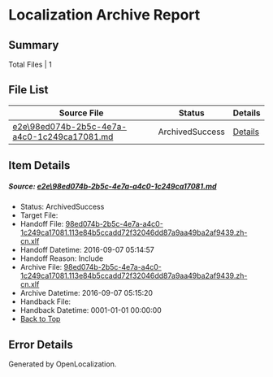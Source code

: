 # <a name='report-top'></a> Localization Archive Report

## Summary
 Total Files | 1

## File List
 Source File | Status | Details 
 ----------- | ------ | ------- 
 [e2e\98ed074b-2b5c-4e7a-a4c0-1c249ca17081.md](https://github.com/OpenLocalizationTestOrg/ol-test0/blob/497c6b499ae671c4594312322c713a8f24f55791/e2e/98ed074b-2b5c-4e7a-a4c0-1c249ca17081.md) | ArchivedSuccess | [Details](#21b9052350f11042eea7c09b745a9228e93b93001)

## Item Details
##### <a name='21b9052350f11042eea7c09b745a9228e93b93001'></a> Source: [e2e\98ed074b-2b5c-4e7a-a4c0-1c249ca17081.md](https://github.com/OpenLocalizationTestOrg/ol-test0/blob/497c6b499ae671c4594312322c713a8f24f55791/e2e/98ed074b-2b5c-4e7a-a4c0-1c249ca17081.md)
* Status: ArchivedSuccess
* Target File: 
* Handoff File: [98ed074b-2b5c-4e7a-a4c0-1c249ca17081.113e84b5ccadd72f32046dd87a9aa49ba2af9439.zh-cn.xlf](https://github.com/OpenLocalizationTestOrg/ol-test0-handoff/blob/06ba0da8e26018aec1b254108825c7bcf9f8073f/ol-handoff/OpenLocalizationTestOrg/ol-test0-zhcn/ci/ht/98ed074b-2b5c-4e7a-a4c0-1c249ca17081.113e84b5ccadd72f32046dd87a9aa49ba2af9439.zh-cn.xlf)
* Handoff Datetime: 2016-09-07 05:14:57
* Handoff Reason: Include
* Archive File: [98ed074b-2b5c-4e7a-a4c0-1c249ca17081.113e84b5ccadd72f32046dd87a9aa49ba2af9439.zh-cn.xlf](https://github.com/OpenLocalizationTestOrg/ol-test0-handoff/blob/4cb121ee72fec86dcccdd606469a2582bc685445/ol-archive/OpenLocalizationTestOrg/ol-test0-zhcn/ci/ht/98ed074b-2b5c-4e7a-a4c0-1c249ca17081.113e84b5ccadd72f32046dd87a9aa49ba2af9439.zh-cn.xlf)
* Archive Datetime: 2016-09-07 05:15:20
* Handback File: 
* Handback Datetime: 0001-01-01 00:00:00
* [Back to Top](#report-top)


## Error Details

Generated by OpenLocalization.
